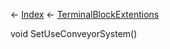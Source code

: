 ← [Index](Api-Index) ← [TerminalBlockExtentions](Sandbox.ModAPI.Ingame.TerminalBlockExtentions)

void SetUseConveyorSystem()